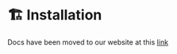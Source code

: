 # 🏗️ Installation

Docs have been moved to our website at this [link](https://tomatophp.com/en/open-source/filament-menus)
